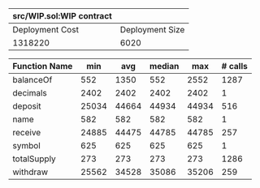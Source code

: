 | src/WIP.sol:WIP contract |                 |
|--------------------------|-----------------|
| Deployment Cost          | Deployment Size |
| 1318220                  | 6020            |

| Function Name            | min             | avg   | median | max   | # calls |
|--------------------------|-----------------|-------|--------|-------|---------|
| balanceOf                | 552             | 1350  | 552    | 2552  | 1287    |
| decimals                 | 2402            | 2402  | 2402   | 2402  | 1       |
| deposit                  | 25034           | 44664 | 44934  | 44934 | 516     |
| name                     | 582             | 582   | 582    | 582   | 1       |
| receive                  | 24885           | 44475 | 44785  | 44785 | 257     |
| symbol                   | 625             | 625   | 625    | 625   | 1       |
| totalSupply              | 273             | 273   | 273    | 273   | 1286    |
| withdraw                 | 25562           | 34528 | 35086  | 35206 | 259     |